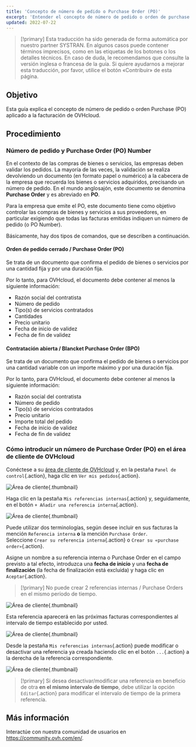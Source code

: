 ```yaml
---
title: 'Concepto de número de pedido o Purchase Order (PO)'
excerpt: 'Entender el concepto de número de pedido o orden de purchase y aplicarlo en el marco del pago de las facturas de OVHcloud'
updated: 2022-07-22
---
```


> [!primary]
> Esta traducción ha sido generada de forma automática por nuestro partner SYSTRAN. En algunos casos puede contener términos imprecisos, como en las etiquetas de los botones o los detalles técnicos. En caso de duda, le recomendamos que consulte la versión inglesa o francesa de la guía. Si quiere ayudarnos a mejorar esta traducción, por favor, utilice el botón «Contribuir» de esta página.
>

## Objetivo

Esta guía explica el concepto de número de pedido o orden Purchase (PO) aplicado a la facturación de OVHcloud.

## Procedimiento

### Número de pedido y Purchase Order (PO) Number

En el contexto de las compras de bienes o servicios, las empresas deben validar los pedidos. La mayoría de las veces, la validación se realiza devolviendo un documento (en formato papel o numérico) a la cabecera de la empresa que recuerda los bienes o servicios adquiridos, precisando un número de pedido.
En el mundo anglosajón, este documento se denomina **Purchase Order** y es abreviado en **PO**.

Para la empresa que emite el PO, este documento tiene como objetivo controlar las compras de bienes y servicios a sus proveedores, en particular exigiendo que todas las facturas emitidas indiquen un número de pedido (o PO Number).

Básicamente, hay dos tipos de comandos, que se describen a continuación.

#### Orden de pedido cerrado / Purchase Order (PO)

Se trata de un documento que confirma el pedido de bienes o servicios por una cantidad fija y por una duración fija.

Por lo tanto, para OVHcloud, el documento debe contener al menos la siguiente información:

* Razón social del contratista
* Número de pedido
* Tipo(s) de servicios contratados
* Cantidades
* Precio unitario
* Fecha de inicio de validez
* Fecha de fin de validez

#### Contratación abierta / Blancket Purchase Order (BPO)

Se trata de un documento que confirma el pedido de bienes o servicios por una cantidad variable con un importe máximo y por una duración fija.

Por lo tanto, para OVHcloud, el documento debe contener al menos la siguiente información:

* Razón social del contratista
* Número de pedido
* Tipo(s) de servicios contratados
* Precio unitario
* Importe total del pedido
* Fecha de inicio de validez
* Fecha de fin de validez

### Cómo introducir un número de Purchase Order (PO) en el área de cliente de OVHcloud

Conéctese a su [área de cliente de OVHcloud](https://ca.ovh.com/auth/?action=gotomanager&from=https://www.ovh.com/world/&ovhSubsidiary=ws) y, en la pestaña `Panel de control`{.action}, haga clic en `Ver mis pedidos`{.action}.

![Área de cliente](internalreference00.png){.thumbnail}

Haga clic en la pestaña `Mis referencias internas`{.action} y, seguidamente, en el botón `+ Añadir una referencia interna`{.action}.

![Área de cliente](internalreference01.png){.thumbnail}

Puede utilizar dos terminologías, según desee incluir en sus facturas la mención `Referencia interna` **o** la mención `Purchase Order`.<br>
Seleccione `Crear su referencia interna`{.action} o `Crear su «purchase order»`{.action}.

Asigne un nombre a su referencia interna o Purchase Order en el campo previsto a tal efecto, introduzca una **fecha de inicio** y una **fecha de finalización** (la fecha de finalización está excluida) y haga clic en `Aceptar`{.action}.

> [!primary]
> No puede crear 2 referencias internas / Purchase Orders en el mismo período de tiempo.

![Área de cliente](internalreference02.png){.thumbnail}

Esta referencia aparecerá en las próximas facturas correspondientes al intervalo de tiempo establecido por usted.

![Área de cliente](internalreference03.png){.thumbnail}

Desde la pestaña `Mis referencias internas`{.action} puede modificar o desactivar una referencia ya creada haciendo clic en el botón `...`{.action} a la derecha de la referencia correspondiente.

![Área de cliente](internalreference04.png){.thumbnail}

> [!primary]
> Si desea desactivar/modificar una referencia en beneficio de otra **en el mismo intervalo de tiempo**, debe utilizar la opción `Editar`{.action} para modificar el intervalo de tiempo de la primera referencia.

## Más información

Interactúe con nuestra comunidad de usuarios en <https://community.ovh.com/en/>.